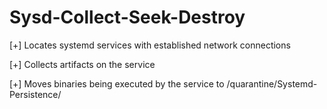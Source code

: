 # Sysd-Collect-Seek-Destroy

[+] Locates systemd services with established network connections

[+] Collects artifacts on the service

[+] Moves binaries being executed by the service to /quarantine/Systemd-Persistence/
